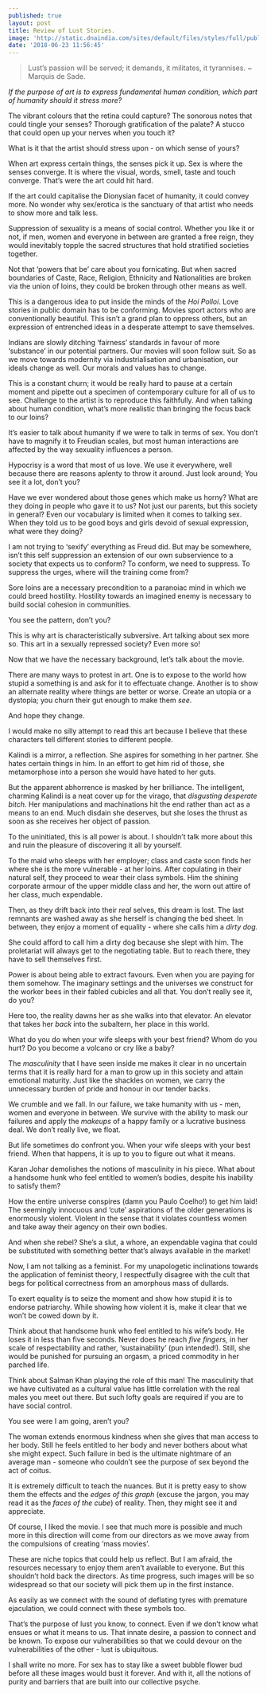 ```yaml
---
published: true
layout: post
title: Review of Lust Stories.
image: 'http://static.dnaindia.com/sites/default/files/styles/full/public/2018/05/18/683850-lust-stories.jpg'
date: '2018-06-23 11:56:45'
---
```

>Lust’s passion will be served; it demands, it militates, it tyrannises. ~ Marquis de Sade.

*If the purpose of art is to express fundamental human condition, which part of humanity should it stress more?*

The vibrant colours that the retina could capture? The sonorous notes that could tingle your senses? Thorough gratification of the palate? A stucco that could open up your nerves when you touch it?

What is it that the artist should stress upon - on which sense of yours?

When art express certain things, the senses pick it up. Sex is where the senses converge. It is where the visual, words, smell, taste and touch converge. That’s were the art could hit hard.

If the art could capitalise the Dionysian facet of humanity, it could convey more. No wonder why sex/erotica is the sanctuary of that artist who needs to show more and talk less.

Suppression of sexuality is a means of social control. Whether you like it or not, if men, women and everyone in between are granted a free reign, they would inevitably topple the sacred structures that hold stratified societies together.

Not that ‘powers that be’ care about you fornicating. But when sacred boundaries of Caste, Race, Religion, Ethnicity and Nationalities are broken via the union of loins, they could be broken through other means as well.

This is a dangerous idea to put inside the minds of the *Hoi Polloi*. Love stories in public domain has to be conforming. Movies sport actors who are conventionally beautiful. This isn’t a grand plan to oppress others, but an expression of entrenched ideas in a desperate attempt to save themselves.

Indians are slowly ditching ‘fairness’ standards in favour of more ‘substance’ in our potential partners. Our movies will soon follow suit. So as we move towards modernity via industrialisation and urbanisation, our ideals change as well. Our morals and values has to change.

This is a constant churn; it would be really hard to pause at a certain moment and pipette out a specimen of contemporary culture for all of us to see. Challenge to the artist is to reproduce this faithfully. And when talking about human condition, what’s more realistic than bringing the focus back to our loins?

It’s easier to talk about humanity if we were to talk in terms of sex. You don’t have to magnify it to Freudian scales, but most human interactions are affected by the way sexuality influences a person.

Hypocrisy is a word that most of us love. We use it everywhere, well because there are reasons aplenty to throw it around. Just look around; You see it a lot, don’t you?

Have we ever wondered about those genes which make us horny? What are they doing in people who gave it to us? Not just our parents, but this society in general? Even our vocabulary is limited when it comes to talking sex. When they told us to be good boys and girls devoid of sexual expression, what were they doing?

I am not trying to ‘sexify’ everything as Freud did. But may be somewhere, isn’t this self suppression an extension of our own subservience to a society that expects us to conform? To conform, we need to suppress. To suppress the urges, where will the training come from?

Sore loins are a necessary precondition to a paranoiac mind in which we could breed hostility. Hostility towards an imagined enemy is necessary to build social cohesion in communities.

You see the pattern, don’t you?

This is why art is characteristically subversive. Art talking about sex more so. This art in a sexually repressed society? Even more so!

Now that we have the necessary background, let’s talk about the movie.

There are many ways to protest in art. One is to expose to the world how stupid a something is and ask for it to effectuate change. Another is to show an alternate reality where things are better or worse. Create an utopia or a dystopia; you churn their gut enough to make them *see*.

And hope they change.

I would make no silly attempt to read this art because I believe that these characters tell different stories to different people.

Kalindi is a mirror, a reflection. She aspires for something in her partner. She hates certain things in him. In an effort to get him rid of those, she metamorphose into a person she would have hated to her guts.

But the apparent abhorrence is masked by her brilliance. The intelligent, charming Kalindi is a neat cover up for the virago, that *disgusting desperate bitch.* Her manipulations and machinations hit the end rather than act as a means to an end. Much disdain she deserves, but she loses the thrust as soon as she receives her object of passion.

To the uninitiated, this is all power is about. I shouldn’t talk more about this and ruin the pleasure of discovering it all by yourself.

To the maid who sleeps with her employer; class and caste soon finds her where she is the more vulnerable - at her loins. After copulating in their natural self, they proceed to wear their class symbols. Him the shining corporate armour of the upper middle class and her, the worn out attire of her class, much expendable.

Then, as they drift back into their *real* selves, this dream is lost. The last remnants are washed away as she herself is changing the bed sheet. In between, they enjoy a moment of equality - where she calls him a *dirty dog.*

She could afford to call him a dirty dog because she slept with him. The proletariat will always get to the negotiating table. But to reach there, they have to sell themselves first.

Power is about being able to extract favours. Even when you are paying for them somehow. The imaginary settings and the universes we construct for the worker bees in their fabled cubicles and all that. 
You don’t really see it, do you?

Here too, the reality dawns her as she walks into that elevator. An elevator that takes her *back* into the subaltern, her place in this world.

What do you do when your wife sleeps with your best friend? Whom do you hurt? Do you become a volcano or cry like a baby?

The *masculinity* that I have seen inside me makes it clear in no uncertain terms that it is really hard for a man to grow up in this society and attain emotional maturity. Just like the shackles on women, we carry the unnecessary burden of pride and honour in our tender backs.

We crumble and we fall. In our failure, we take humanity with us - men, women and everyone in between. We survive with the ability to mask our failures and apply the *makeups* of a happy family or a lucrative business deal. We don’t really live, we float.

But life sometimes do confront you. When your wife sleeps with your best friend. When that happens, it is up to you to figure out what it means.

Karan Johar demolishes the notions of masculinity in his piece. What about a handsome hunk who feel entitled to women’s bodies, despite his inability to satisfy them?

How the entire universe conspires (damn you Paulo Coelho!) to get him laid! The seemingly innocuous and ‘cute’ aspirations of the older generations is enormously violent. Violent in the sense that it violates countless women and take away their agency on their own bodies.

And when she rebel? She’s a slut, a whore, an expendable vagina that could be substituted with something better that’s always available in the market!

Now, I am not talking as a feminist. For my unapologetic inclinations towards the application of feminist theory, I respectfully disagree with the cult that begs for political correctness from an amorphous mass of dullards.

To exert equality is to seize the moment and show how stupid it is to endorse patriarchy. While showing how violent it is, make it clear that we won’t be cowed down by it.

Think about that handsome hunk who feel entitled to his wife’s body. He loses it in less than five seconds. Never does he reach *five fingers,* in her scale of respectability and rather, ‘sustainability’ (pun intended!). Still, she would be punished for pursuing an orgasm, a priced commodity in her parched life.

Think about Salman Khan playing the role of this man! The masculinity that we have cultivated as a cultural value has little correlation with the real males you meet out there. But such lofty goals are required if you are to have social control.

You see were I am going, aren’t you?

The woman extends enormous kindness when she gives that man access to her body. Still he feels entitled to her body and never bothers about what she might expect. Such failure in bed is the ultimate nightmare of an average man - someone who couldn’t see the purpose of sex beyond the act of coitus.

It is extremely difficult to teach the nuances. But it is pretty easy to show them the effects and the *edges of this graph* (excuse the jargon, you may read it as the *faces of the cube*) of reality. Then, they might see it and appreciate.

Of course, I liked the movie. I see that much more is possible and much more in this direction will come from our directors as we move away from the compulsions of creating ‘mass movies’.

These are niche topics that could help us reflect. But I am afraid, the resources necessary to enjoy them aren’t available to everyone. But this shouldn’t hold back the directors. As time progress, such images will be so widespread so that our society will pick them up in the first instance.

As easily as we connect with the sound of deflating tyres with premature ejaculation, we could connect with these symbols too.

That’s the purpose of lust you know, to connect. Even if we don’t know what ensues or what it means to us. That innate desire, a passion to connect and be known. To expose our vulnerabilities so that we could devour on the vulnerabilities of the other - lust is ubiquitous.

I shall write no more. For sex has to stay like a sweet bubble flower bud before all these images would bust it forever. And with it, all the notions of purity and barriers that are built into our collective psyche.
